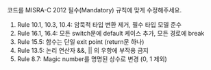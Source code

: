 코드를 MISRA-C 2012 필수(Mandatory) 규칙에 맞게 수정해주세요.
1. Rule 10.1, 10.3, 10.4: 암묵적 타입 변환 제거, 필수 타입 모델 준수
2. Rule 16.1, 16.4: 모든 switch문에 default 케이스 추가, 모든 경로에 break
3. Rule 15.5: 함수는 단일 exit point (return문 하나)
4. Rule 13.5: 논리 연산자 &&, || 의 우항에 부작용 금지
5. Rule 8.7: Magic number를 명명된 상수로 변경 (0, 1 제외)